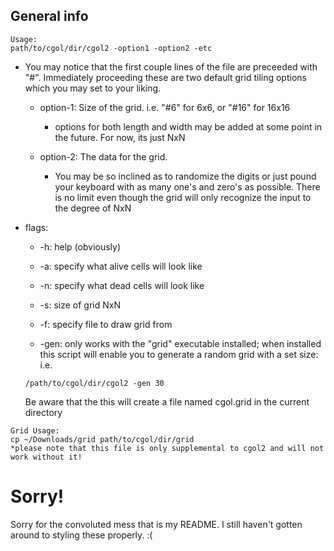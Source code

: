 ## General info
```
Usage:
path/to/cgol/dir/cgol2 -option1 -option2 -etc
```

* You may notice that the first couple lines of the file are preceeded with "#". Immediately proceeding these are two default grid tiling options which you may set to your liking.

  * option-1: Size of the grid. i.e. "#6" for 6x6, or "#16" for 16x16
  
     * options for both length and width may be added at some point in the future. For now, its just NxN

  * option-2: The data for the grid.
  
     * You may be so inclined as to randomize the digits or just pound your keyboard with as many one's and zero's as possible. There is no limit even though the grid will only recognize the input to the degree of NxN

* flags:

  * -h: help (obviously)
  
  * -a: specify what alive cells will look like
  
  * -n: specify what dead cells will look like
  
  * -s: size of grid NxN
  
  * -f: specify file to draw grid from
  
  * -gen: only works with the "grid" executable installed; when installed this script will enable you to generate a random grid with a set size: i.e. 
  ```
  /path/to/cgol/dir/cgol2 -gen 30
  ```
  Be aware that the this will create a file named cgol.grid in the current directory
  
```
Grid Usage:
cp ~/Downloads/grid path/to/cgol/dir/grid
*please note that this file is only supplemental to cgol2 and will not work without it!
```

# Sorry!
Sorry for the convoluted mess that is my README. I still haven't gotten around to styling these properly. :(
